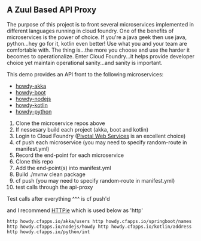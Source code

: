 ## A Zuul Based API Proxy

The purpose of this project is to front several microservices implemented in different languages running in cloud foundry.  One of the benefits of microservices is the power of choice.  If you're a java geek then use java, python...hey go for it, kotlin even better!  Use what you and your team are comfortable with.  The thing is...the more you choose and use the harder it becomes to operationalize.  Enter Cloud Foundry...it helps provide developer choice yet maintain operational sanity...and sanity is important.

This demo provides an API front to the following microservices:

* [howdy-akka](https://github.com/corbtastik/howdy-akka)
* [howdy-boot](https://github.com/corbtastik/howdy-boot)
* [howdy-nodejs](https://github.com/corbtastik/howdy-nodejs)
* [howdy-kotlin](https://github.com/corbtastik/howdy-kotlin)
* [howdy-python](https://github.com/corbtastik/howdy-python)

1. Clone the microservice repos above
1. If nessesary build each project (akka, boot and kotlin)
1. Login to Cloud Foundry ([Pivotal Web Services](https://run.pivotal.io/) is an excellent choice)
1. cf push each microservice (you may need to specify random-route in manifest.yml)
1. Record the end-point for each microservice
1. Clone this repo
1. Add the end-point(s) into manifest.yml
1. Build ./mvnw clean package
1. cf push (you may need to specify random-route in manifest.yml)
1. test calls through the api-proxy

Test calls after everything ^^^ is cf push'd

and I recommend [HTTPie](https://httpie.org/) which is used below as 'http'

``
http howdy.cfapps.io/akka/users
http howdy.cfapps.io/springboot/names
http howdy.cfapps.io/nodejs/howdy
http howdy.cfapps.io/kotlin/address
http howdy.cfapps.io/python/int
``
